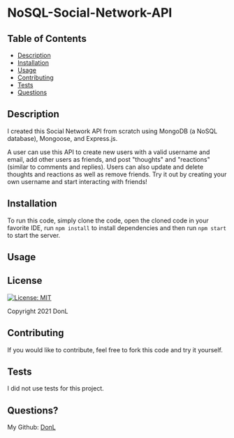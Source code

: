 ﻿# NoSQL-Social-Network-API
## Table of Contents
* [Description](#description)
* [Installation](#installation)
* [Usage](#usage)
* [Contributing](#contributing)
* [Tests](#tests)
* [Questions](#questions)

## Description
I created this Social Network API from scratch using MongoDB (a NoSQL database), Mongoose, and Express.js.

A user can use this API to create new users with a valid username and email, add other users as friends, and post "thoughts" and "reactions" (similar to comments and replies). Users can also update and delete thoughts and reactions as well as remove friends. Try it out by creating your own username and start interacting with friends!

## Installation
To run this code, simply clone the code, open the cloned code in your favorite IDE, run `npm install` to install dependencies and then run `npm start` to start the server.

## Usage

<!-- See [this](https://www.youtube.com/watch?v=EE18HzbpbPs) video to see an example of how this Social Network API is used. -->

## License
[![License: MIT](https://img.shields.io/badge/License-MIT-red.svg)](https://opensource.org/licenses/MIT)

Copyright 2021 DonL

<!-- This project is licensed under the MIT License. For the full license see this [link](https://opensource.org/licenses/MIT) -->

## Contributing

If you would like to contribute, feel free to fork this code and try it yourself.

## Tests
I did not use tests for this project.

## Questions?
My Github: [DonL](https://github.com/DonL44)
